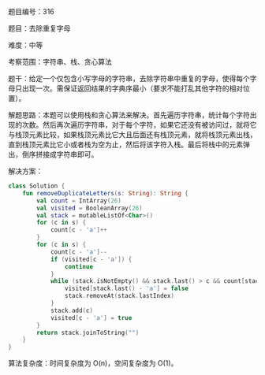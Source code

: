 题目编号：316

题目：去除重复字母

难度：中等

考察范围：字符串、栈、贪心算法

题干：给定一个仅包含小写字母的字符串，去除字符串中重复的字母，使得每个字母只出现一次。需保证返回结果的字典序最小（要求不能打乱其他字符的相对位置）。

解题思路：本题可以使用栈和贪心算法来解决。首先遍历字符串，统计每个字符出现的次数。然后再次遍历字符串，对于每个字符，如果它还没有被访问过，就将它与栈顶元素比较，如果栈顶元素比它大且后面还有栈顶元素，就将栈顶元素出栈，直到栈顶元素比它小或者栈为空为止，然后将该字符入栈。最后将栈中的元素弹出，倒序拼接成字符串即可。

解决方案：

```kotlin
class Solution {
    fun removeDuplicateLetters(s: String): String {
        val count = IntArray(26)
        val visited = BooleanArray(26)
        val stack = mutableListOf<Char>()
        for (c in s) {
            count[c - 'a']++
        }
        for (c in s) {
            count[c - 'a']--
            if (visited[c - 'a']) {
                continue
            }
            while (stack.isNotEmpty() && stack.last() > c && count[stack.last() - 'a'] > 0) {
                visited[stack.last() - 'a'] = false
                stack.removeAt(stack.lastIndex)
            }
            stack.add(c)
            visited[c - 'a'] = true
        }
        return stack.joinToString("")
    }
}
```

算法复杂度：时间复杂度为 O(n)，空间复杂度为 O(1)。